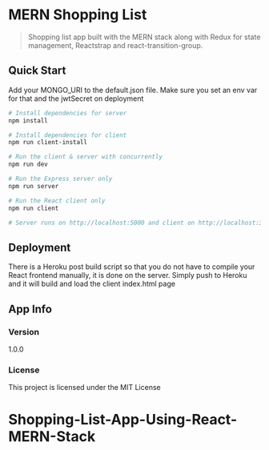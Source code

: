 # MERN Shopping List

> Shopping list app built with the MERN stack along with Redux for state management, Reactstrap and react-transition-group. 

## Quick Start

Add your MONGO_URI to the default.json file. Make sure you set an env var for that and the jwtSecret on deployment

```bash
# Install dependencies for server
npm install

# Install dependencies for client
npm run client-install

# Run the client & server with concurrently
npm run dev

# Run the Express server only
npm run server

# Run the React client only
npm run client

# Server runs on http://localhost:5000 and client on http://localhost:3000
```

## Deployment

There is a Heroku post build script so that you do not have to compile your React frontend manually, it is done on the server. Simply push to Heroku and it will build and load the client index.html page

## App Info


### Version

1.0.0

### License

This project is licensed under the MIT License
# Shopping-List-App-Using-React-MERN-Stack
